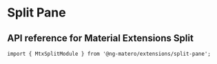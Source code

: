 # Split Pane

## API reference for Material Extensions Split

`import { MtxSplitModule } from '@ng-matero/extensions/split-pane';`

